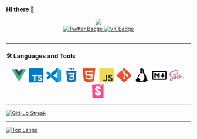 ### Hi there 👋

<div id="header" align="center">
  <img src="https://media.giphy.com/media/M9gbBd9nbDrOTu1Mqx/giphy.gif" width="100"/>
</div>

<div id="badges" align="center">
  <a href="https://twitter.com/alexlit_webdev">
      <img src="https://img.shields.io/badge/Twitter-blue?style=for-the-badge&logo=twitter&logoColor=white" alt="Twitter Badge"/>
  </a>
  <a href="https://vk.com/alexlit_webdev">
    <img src="https://img.shields.io/badge/VK-blue?style=for-the-badge&logo=vk&logoColor=white" alt="VK Badge"/>
  </a>
</div>

<div align="center">
<img src="https://komarev.com/ghpvc/?username=alex-lit&style=flat-square&color=blue" alt=""/>
</div>

---

### :hammer_and_wrench: Languages and Tools

<div  align="center">
  <img src="https://github.com/devicons/devicon/blob/master/icons/vuejs/vuejs-original.svg"  width="40" height="40"/>&nbsp;
  <img src="https://github.com/devicons/devicon/blob/master/icons/typescript/typescript-plain.svg"   width="40" height="40"/>&nbsp;
  <img src="https://github.com/devicons/devicon/blob/master/icons/vscode/vscode-original.svg"  width="40" height="40"/>&nbsp;
  <img src="https://github.com/devicons/devicon/blob/master/icons/css3/css3-plain-wordmark.svg"  width="40" height="40"/>&nbsp;
  <img src="https://github.com/devicons/devicon/blob/master/icons/html5/html5-original.svg"width="40" height="40"/>&nbsp;
  <img src="https://github.com/devicons/devicon/blob/master/icons/javascript/javascript-original.svg"  width="40" height="40"/>&nbsp;
  <img src="https://github.com/devicons/devicon/blob/master/icons/git/git-plain.svg" width="40" height="40"/>&nbsp;
  <img src="https://github.com/devicons/devicon/blob/master/icons/linux/linux-plain.svg" width="40" height="40"/>&nbsp;
  <img src="https://github.com/devicons/devicon/blob/master/icons/markdown/markdown-original.svg"  width="40" height="40"/>&nbsp;
  <img src="https://github.com/devicons/devicon/blob/master/icons/sass/sass-original.svg" width="40" height="40"/>&nbsp;
  <img src="https://github.com/devicons/devicon/blob/master/icons/storybook/storybook-plain.svg" width="40" height="40"/>&nbsp;
</div>

---

[![GitHub Streak](http://github-readme-streak-stats.herokuapp.com?user=alex-lit&theme=transparent&card_width=846)](https://git.io/streak-stats)

---

[![Top Langs](https://github-readme-stats.vercel.app/api/top-langs/?username=alex-lit&layout=compact&theme=transparent&card_width=846)](https://github.com/anuraghazra/github-readme-stats)
